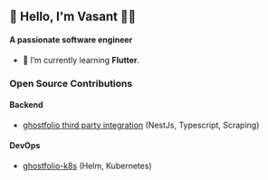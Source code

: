## 👋 Hello, I'm Vasant  🧑‍💻
#### A passionate software engineer </h3>

- 🌱 I’m currently learning **Flutter**.

### Open Source Contributions

#### Backend
- [ghostfolio third party integration](https://github.com/VasantSachdewa/ghostfolio-thailand/pull/2/files) (NestJs, Typescript, Scraping)

#### DevOps
- [ghostfolio-k8s](https://github.com/VasantSachdewa/ghostfolio-k8s) (Helm, Kubernetes)
  
